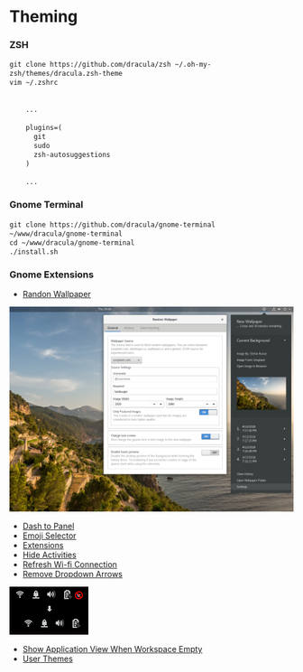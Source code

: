 # Theming



### ZSH

```text
git clone https://github.com/dracula/zsh ~/.oh-my-zsh/themes/dracula.zsh-theme
vim ~/.zshrc


    ...
    
    plugins=(
      git
      sudo
      zsh-autosuggestions
    )
    
    ...
```

### Gnome Terminal

```text
git clone https://github.com/dracula/gnome-terminal ~/www/dracula/gnome-terminal
cd ~/www/dracula/gnome-terminal
./install.sh
```

### Gnome Extensions

* [Randon Wallpaper](https://extensions.gnome.org/extension/1040/random-wallpaper/)

![](../../.gitbook/assets/image%20%285%29.png)

* [Dash to Panel](https://extensions.gnome.org/extension/1160/dash-to-panel/)
* [Emoji Selector](https://extensions.gnome.org/extension/1162/emoji-selector/)
* [Extensions](https://extensions.gnome.org/extension/1036/extensions/)
* [Hide Activities](https://extensions.gnome.org/extension/744/hide-activities-button/)
* [Refresh Wi-fi Connection](https://extensions.gnome.org/extension/905/refresh-wifi-connections/)
* [Remove Dropdown Arrows](https://extensions.gnome.org/extension/800/remove-dropdown-arrows/)

![](../../.gitbook/assets/image%20%281%29.png)

* [Show Application View When Workspace Empty](https://extensions.gnome.org/extension/2036/show-application-view-when-workspace-empty/)
* [User Themes](https://extensions.gnome.org/extension/19/user-themes/)


